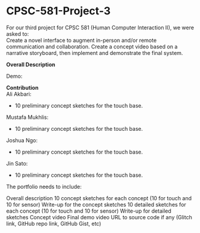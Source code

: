 # CPSC-581-Project-3

For our third project for CPSC 581 (Human Computer Interaction II), we were asked to:  
Create a novel interface to augment in-person and/or remote communication and collaboration. Create a concept video based on a narrative storyboard, then implement and demonstrate the final system.  

**Overall Description**    


Demo:  

**Contribution**   
Ali Akbari: 
- 10 preliminary concept sketches for the touch base.  


Mustafa Mukhlis:  
- 10 preliminary concept sketches for the touch base.  


Joshua Ngo:   
- 10 preliminary concept sketches for the touch base.  


Jin Sato:   
- 10 preliminary concept sketches for the touch base.  



The portfolio needs to include: 

Overall description
10 concept sketches for each concept (10 for touch and 10 for sensor)
Write-up for the concept sketches
10 detailed sketches for each concept (10 for touch and 10 for sensor)
Write-up for detailed sketches
Concept video 
Final demo video
URL to source code if any (Glitch link, GitHub repo link, GitHub Gist, etc)
